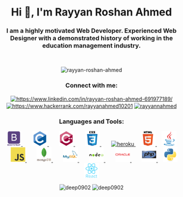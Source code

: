 <!-- - 👋 Hi, I’m @Rayyan-Roshan-Ahmed
- 👀 I’m interested in Web Dev
- 🌱 I’m currently learning HTML, CSS, JS, Node.js, Express js, MongoDB,  
- 💞️ I’m looking to collaborate on front end development. 
- 📫 How to reach me https://www.linkedin.com/in/rayyan-roshan-ahmed-691977189/

 -->

<!---
Rayyan-Roshan-Ahmed/Rayyan-Roshan-Ahmed is a ✨ special ✨ repository because its `README.md` (this file) appears on your GitHub profile.
You can click the Preview link to take a look at your changes.
--->

<h1 align="center">Hi 👋, I'm Rayyan Roshan Ahmed</h1>
<h3 align="center">I am a highly motivated Web Developer. Experienced Web Designer with a demonstrated history of working in the education management industry.</h3>
<br>
<p align="center"> <img src="https://komarev.com/ghpvc/?username=rayyan-roshan-ahmed&label=Profile%20views&color=0e75b6&style=flat" alt="rayyan-roshan-ahmed" /> </p>

<h3 align="center">Connect with me:</h3>
<p align="center">
<a href="https://linkedin.com/in/https://www.linkedin.com/in/rayyan-roshan-ahmed-691977189/" target="blank"><img align="center" src="https://raw.githubusercontent.com/rahuldkjain/github-profile-readme-generator/master/src/images/icons/Social/linked-in-alt.svg" alt="https://www.linkedin.com/in/rayyan-roshan-ahmed-691977189/" height="30" width="40" /></a>
<a href="https://www.hackerrank.com/https://www.hackerrank.com/rayyanahmed10201" target="blank"><img align="center" src="https://raw.githubusercontent.com/rahuldkjain/github-profile-readme-generator/master/src/images/icons/Social/hackerrank.svg" alt="https://www.hackerrank.com/rayyanahmed10201" height="30" width="40" /></a>
<a href="https://twitter.com/rayyannahmed" target="blank"><img align="center" src="https://raw.githubusercontent.com/rahuldkjain/github-profile-readme-generator/master/src/images/icons/Social/twitter.svg" alt="rayyannahmed" height="30" width="40" /></a>
</p>


<h3 align="center">Languages and Tools:</h3>

<p align="center"> 
    <a style="padding:10pt;" href="https://getbootstrap.com" target="_blank"> <img src="https://raw.githubusercontent.com/devicons/devicon/master/icons/bootstrap/bootstrap-plain-wordmark.svg" alt="bootstrap" width="40" height="40"/> </a> 
    <a style="padding:10pt;"href="https://www.cprogramming.com/" target="_blank"> <img src="https://raw.githubusercontent.com/devicons/devicon/master/icons/c/c-original.svg" alt="c" width="40" height="40"/> </a> 
    <a style="padding:10pt;"href="https://www.w3schools.com/cpp/" target="_blank"> <img src="https://raw.githubusercontent.com/devicons/devicon/master/icons/cplusplus/cplusplus-original.svg" alt="cplusplus" width="40" height="40"/> </a> 
    <a style="padding:10pt;"href="https://www.w3schools.com/css/" target="_blank"> <img src="https://raw.githubusercontent.com/devicons/devicon/master/icons/css3/css3-original-wordmark.svg" alt="css3" width="40" height="40"/> </a> 
    <a style="padding:10pt;"href="https://heroku.com" target="_blank"> <img src="https://www.vectorlogo.zone/logos/heroku/heroku-icon.svg" alt="heroku" width="40" height="40"/> </a> <a href="https://www.w3.org/html/" target="_blank"> <img src="https://raw.githubusercontent.com/devicons/devicon/master/icons/html5/html5-original-wordmark.svg" alt="html5" width="40" height="40"/> </a> 
    <a style="padding:10pt;"href="https://www.java.com" target="_blank"> <img src="https://raw.githubusercontent.com/devicons/devicon/master/icons/java/java-original.svg" alt="java" width="40" height="40"/> </a> 
    <a style="padding:10pt;"href="https://developer.mozilla.org/en-US/docs/Web/JavaScript" target="_blank"> <img src="https://raw.githubusercontent.com/devicons/devicon/master/icons/javascript/javascript-original.svg" alt="javascript" width="40" height="40"/> </a> 
    <a style="padding:10pt;"href="https://www.mongodb.com/" target="_blank"> <img src="https://raw.githubusercontent.com/devicons/devicon/master/icons/mongodb/mongodb-original-wordmark.svg" alt="mongodb" width="40" height="40"/> </a> 
    <a style="padding:10pt;"href="https://www.mysql.com/" target="_blank"> <img src="https://raw.githubusercontent.com/devicons/devicon/master/icons/mysql/mysql-original-wordmark.svg" alt="mysql" width="40" height="40"/> </a> 
    <a style="padding:10pt;"href="https://nodejs.org" target="_blank"> <img src="https://raw.githubusercontent.com/devicons/devicon/master/icons/nodejs/nodejs-original-wordmark.svg" alt="nodejs" width="40" height="40"/> </a> 
    <a style="padding:10pt;"href="https://www.oracle.com/" target="_blank"> <img src="https://raw.githubusercontent.com/devicons/devicon/master/icons/oracle/oracle-original.svg" alt="oracle" width="40" height="40"/> </a> 
    <a style="padding:10pt;"href="https://www.php.net" target="_blank"> <img src="https://raw.githubusercontent.com/devicons/devicon/master/icons/php/php-original.svg" alt="php" width="40" height="40"/> </a> <a href="https://www.python.org" target="_blank"> <img src="https://raw.githubusercontent.com/devicons/devicon/master/icons/python/python-original.svg" alt="python" width="40" height="40"/> </a> 
    <a style="padding:10pt;"href="https://reactjs.org/" target="_blank"> <img src="https://raw.githubusercontent.com/devicons/devicon/master/icons/react/react-original-wordmark.svg" alt="react" width="40" height="40"/> </a> 
</p>








<p align="center">
   <img height="160em" src="https://github-readme-stats.vercel.app/api?username=rayyan-roshan-ahmed&show_icons=true&title_color=ffffff&icon_color=bb2acf&text_color=daf7dc&bg_color=151515" alt="deep0902" />
    <img height="160em" src="https://github-readme-stats.vercel.app/api/top-langs?username=rayyan-roshan-ahmed&show_icons=true&title_color=ffffff&icon_color=bb2acf&text_color=daf7dc&bg_color=151515" alt="deep0902" />
</p>

